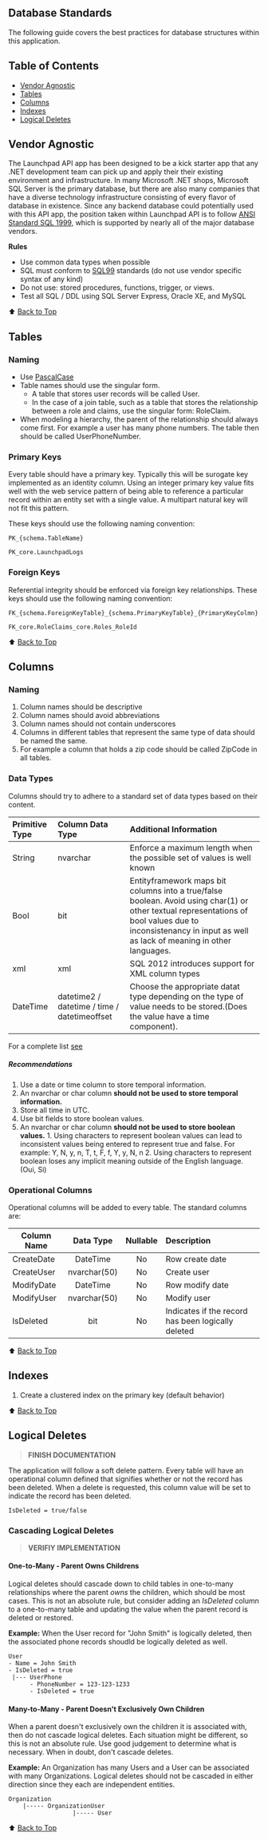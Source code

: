 ## Database Standards

The following guide covers the best practices for database structures within this application.

## Table of Contents
* [Vendor Agnostic](#vendor-agnostic)
* [Tables](#tables)
* [Columns](#columns)
* [Indexes](#indexes)
* [Logical Deletes](#logical-deletes)

## Vendor Agnostic
The Launchpad API app has been designed to be a kick starter app that any .NET development team can pick up and apply their their existing environment and infrastructure. In many Microsoft .NET shops, Microsoft SQL Server is the primary database, but there are also many companies that have a diverse technology infrastructure consisting of every flavor of database in existence. Since any backend database could potentially used with this API app, the position taken within Launchpad API is to follow [ANSI Standard SQL 1999](https://en.wikipedia.org/wiki/SQL:1999), which is supported by nearly all of the major database vendors.

__Rules__
* Use common data types when possible
* SQL must conform to [SQL99](https://en.wikipedia.org/wiki/SQL:1999) standards (do not use vendor specific syntax of any kind)
* Do not use: stored procedures, functions, trigger, or views.
* Test all SQL / DDL using SQL Server Express, Oracle XE, and MySQL

:arrow_up: [Back to Top](#table-of-contents)

## Tables

### Naming
* Use [PascalCase](https://en.wikipedia.org/wiki/PascalCase)
* Table names should use the singular form.
  - A table that stores user records will be called User.
  - In the case of a join table, such as a table that stores the relationship between a role and claims, use the singular form: RoleClaim.
* When modeling a hierarchy, the parent of the relationship should always come first. For example a user has many phone numbers. The table then should be called UserPhoneNumber.

### Primary Keys
Every table should have a primary key. Typically this will be surogate key implemented as an identity column. Using an integer primary key value fits well with the web service pattern of being able to reference a particular record within an entity set with a single value. A multipart natural key will not fit this pattern.

These keys should use the following naming convention:

```
PK_{schema.TableName}

PK_core.LaunchpadLogs

```

### Foreign Keys
Referential integrity should be enforced via foreign key relationships. These keys should use the following naming convention:

```
FK_{schema.ForeignKeyTable}_{schema.PrimaryKeyTable}_{PrimaryKeyColmn}

FK_core.RoleClaims_core.Roles_RoleId

```

:arrow_up: [Back to Top](#table-of-contents)

## Columns

### Naming
1. Column names should be descriptive
2. Column names should avoid abbreviations
3. Column names should not contain underscores
4. Columns in different tables that represent the same type of data should be named the same.
1. For example a column that holds a zip code should be called ZipCode in all tables.

### Data Types
Columns should try to adhere to a standard set of data types based on their content.

|Primitive Type | Column Data Type | Additional Information
|:----|:----|:----|
|String | nvarchar | Enforce a maximum length when the possible set of values is well known|
| Bool | bit | Entityframework maps bit columns into a true/false boolean. Avoid using char(1) or other textual representations of bool values due to inconsistenancy in input as well as lack of meaning in other languages.|
| xml | xml | SQL 2012 introduces support for XML column types|
| DateTime | datetime2 / datetime / time / datetimeoffset | Choose the appropriate datat type depending on the type of value needs to be stored.(Does the value have a time component).

For a complete list [see](https://msdn.microsoft.com/en-us/library/cc716729(v=vs.110).aspx)

##### Recommendations

1. Use a date or time column to store temporal information.
  1. An nvarchar or char column **should not be used to store temporal information.**
2. Store all time in UTC.
3. Use bit fields to store boolean values.
  1. An nvarchar or char column **should not be used to store boolean values.**
    1. Using characters to represent boolean values can lead to inconsistent values being entered to represent true and false. For example: Y, N, y, n, T, t, F, f, Y, y, N, n
    2. Using characters to represent boolean loses any implicit meaning outside of the English language. (Oui, Si)


### Operational Columns
Operational columns will be added to every table. The standard columns are:

| Column Name | Data Type | Nullable | Description
| ------------- |:-------------:| :-----:| :-----|
| CreateDate | DateTime | No | Row create date|
| CreateUser | nvarchar(50) | No | Create user |
| ModifyDate | DateTime | No | Row modify date |
| ModifyUser | nvarchar(50) | No | Modify user |
| IsDeleted  | bit | No | Indicates if the record has been logically deleted|

:arrow_up: [Back to Top](#table-of-contents)

## Indexes
1. Create a clustered index on the primary key  (default behavior)

:arrow_up: [Back to Top](#table-of-contents)

## Logical Deletes
> __FINISH DOCUMENTATION__

The application will follow a soft delete pattern. Every table will have an operational column defined that signifies whether or not the record has been deleted. When a delete is requested, this column value will be set to indicate the record has been deleted.

```
IsDeleted = true/false
```

### Cascading Logical Deletes
> __VERIFIY IMPLEMENTATION__

#### One-to-Many - Parent Owns Childrens
Logical deletes should cascade down to child tables in one-to-many relationships where the parent _owns_ the children, which should be most cases. This is not an absolute rule, but consider adding an _IsDeleted_ column to a one-to-many table and updating the value when the parent record is deleted or restored.

__Example:__ When the User record for "John Smith" is logically deleted, then the associated phone records shoudld be logically deleted as well.
```
User
- Name = John Smith
- IsDeleted = true
 |--- UserPhone
      - PhoneNumber = 123-123-1233
      - IsDeleted = true
```

#### Many-to-Many - Parent Doesn't Exclusively Own Children
When a parent doesn't exclusively own the children it is associated with, then do not cascade logical deletes. Each situation might be different, so this is not an absolute rule. Use good judgement to determine what is necessary. When in doubt, don't cascade deletes.

__Example:__ An Organization has many Users and a User can be associated with many Organizations. Logical deletes should not be cascaded in either direction since they each are independent entities.
```
Organization
    |----- OrganizationUser
                  |----- User
```

:arrow_up: [Back to Top](#table-of-contents)